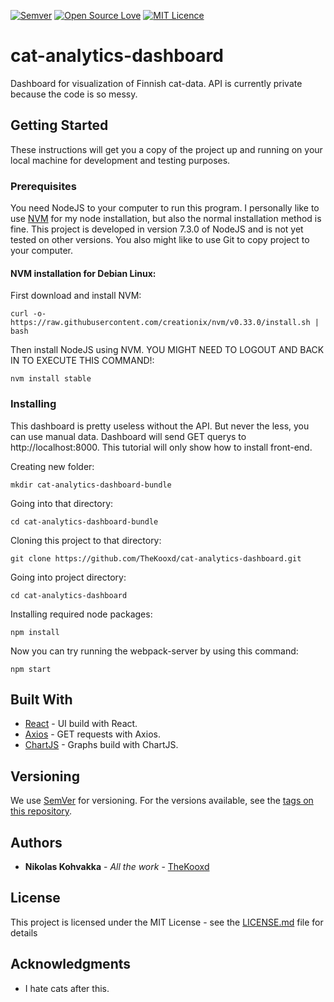 [![Semver](http://img.shields.io/SemVer/0.3.0-alpha.png)](http://semver.org/spec/v2.0.0.html)
[![Open Source Love](https://badges.frapsoft.com/os/v1/open-source.svg?v=103)](https://github.com/ellerbrock/open-source-badges/)
[![MIT Licence](https://badges.frapsoft.com/os/mit/mit.svg?v=103)](https://opensource.org/licenses/mit-license.php)


# cat-analytics-dashboard

Dashboard for visualization of Finnish cat-data. API is currently private because the code is so messy.

## Getting Started

These instructions will get you a copy of the project up and running on your local machine for development and testing purposes.
### Prerequisites

You need NodeJS to your computer to run this program. I personally like to use [NVM](https://github.com/creationix/nvm) for my node installation, but also the normal installation method is fine. This project is developed in version 7.3.0 of NodeJS and is not yet tested on other versions. You also might like to use Git to copy project to your computer.

#### NVM installation for Debian Linux:
First download and install NVM:

```
curl -o- https://raw.githubusercontent.com/creationix/nvm/v0.33.0/install.sh | bash
```
Then install NodeJS using NVM. YOU MIGHT NEED TO LOGOUT AND BACK IN TO EXECUTE THIS COMMAND!:

```
nvm install stable
```
### Installing

This dashboard is pretty useless without the API. But never the less, you can use manual data. Dashboard will send GET querys to http://localhost:8000. This tutorial will only show how to install front-end.

Creating new folder:

```
mkdir cat-analytics-dashboard-bundle
```
Going into that directory:
```
cd cat-analytics-dashboard-bundle
```
Cloning this project to that directory:

```
git clone https://github.com/TheKooxd/cat-analytics-dashboard.git
```
Going into project directory:
```
cd cat-analytics-dashboard
```
Installing required node packages:

```
npm install
```

Now you can try running the webpack-server by using this command:
```
npm start
```
## Built With

* [React](https://facebook.github.io/react/) - UI build with React.
* [Axios](https://github.com/mzabriskie/axios) - GET requests with Axios.
* [ChartJS](http://www.chartjs.org/) - Graphs build with ChartJS.

## Versioning

We use [SemVer](http://semver.org/) for versioning. For the versions available, see the [tags on this repository](https://github.com/TheKooxd/cat-analytics-dashboard/tags).

## Authors

* **Nikolas Kohvakka** - *All the work* - [TheKooxd](https://github.com/TheKooxd)

## License

This project is licensed under the MIT License - see the [LICENSE.md](LICENSE.md) file for details

## Acknowledgments

* I hate cats after this.
